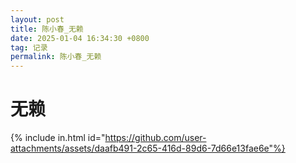 ```yaml
---
layout: post
title: 陈小春_无赖
date: 2025-01-04 16:34:30 +0800
tag: 记录
permalink: 陈小春_无赖
---
```

# 无赖


{% include in.html id="https://github.com/user-attachments/assets/daafb491-2c65-416d-89d6-7d66e13fae6e"%}






